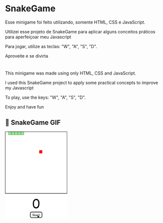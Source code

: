 # SnakeGame
Esse minigame foi feito utilizando, somente HTML, CSS e JavaScript.

Utilizei esse projeto de SnakeGame para aplicar alguns conceitos práticos para aperfeiçoar meu Javascript

Para jogar, utilize as teclas: "W", "A", "S", "D".

Aproveite e se divirta
#
This minigame was made using only HTML, CSS and JavaScript.

I used this SnakeGame project to apply some practical concepts to improve my Javascript

To play, use the keys: "W", "A", "S", "D".

Enjoy and have fun

## :camera_flash: SnakeGame GIF
<img src="./assets/Animacao.gif" width="40%">
